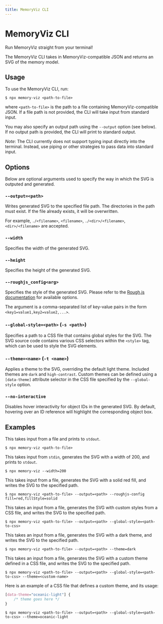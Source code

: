 ```yaml
---
title: MemoryViz CLI
---
```


# MemoryViz CLI

Run MemoryViz straight from your terminal!

The MemoryViz CLI takes in MemoryViz-compatible JSON and returns an SVG of the memory model.

## Usage

To use the MemoryViz CLI, run:

```console
$ npx memory-viz <path-to-file>
```

where `<path-to-file>` is the path to a file containing MemoryViz-compatible JSON. If a file path is not provided, the CLI will take input from standard input.

You may also specify an output path using the `--output` option (see below). If no output path is provided, the CLI will print to standard output.

_Note_: The CLI currently does not support typing input directly into the terminal. Instead, use piping or other strategies to pass data into standard input.

## Options

Below are optional arguments used to specify the way in which the SVG is outputed and generated.

### `--output=<path>`

Writes generated SVG to the specified file path. The directories in the path must exist. If the file already exists, it will be overwritten.

For example, `./<filename>`, `<filename>`, `./<dir>/<filename>`, `<dir>/<filename>` are accepted.

### `--width`

Specifies the width of the generated SVG.

### `--height`

Specifies the height of the generated SVG.

### `--roughjs_config<arg>`

Specifies the style of the generated SVG. Please refer to the [Rough.js documentation](https://github.com/rough-stuff/rough/wiki#options) for available options.

The argument is a comma-separated list of key-value pairs in the form `<key1=value1,key2=value2,...>`.

### `--global-style=<path>` (`-s <path>`)

Specifies a path to a CSS file that contains global styles for the SVG. The SVG source code contains various CSS selectors within the `<style>` tag, which can be used to style the SVG elements.

### `--theme=<name>` (`-t <name>`)

Applies a theme to the SVG, overriding the default light theme. Included themes are `dark` and `high-contrast`. Custom themes can be defined using a `[data-theme]` attribute selector in the CSS file specified by the `--global-style` option.

### `--no-interactive`

Disables hover interactivity for object IDs in the generated SVG. By default, hovering over an ID reference will highlight the corresponding object box.

## Examples

This takes input from a file and prints to `stdout`.

```console
$ npx memory-viz <path-to-file>
```

This takes input from `stdin`, generates the SVG with a width of 200, and prints to `stdout`.

```console
$ npx memory-viz --width=200
```

This takes input from a file, generates the SVG with a solid red fill, and writes the SVG to the specified path.

```console
$ npx memory-viz <path-to-file> --output=<path> --roughjs-config fill=red,fillStyle=solid
```

This takes an input from a file, generates the SVG with custom styles from a CSS file, and writes the SVG to the specified path.

```console
$ npx memory-viz <path-to-file> --output=<path> --global-style=<path-to-css>
```

This takes an input from a file, generates the SVG with a dark theme, and writes the SVG to the specified path.

```console
$ npx memory-viz <path-to-file> --output=<path> --theme=dark
```

This takes an input from a file, generates the SVG with a custom theme defined in a CSS file, and writes the SVG to the specified path.

```console
$ npx memory-viz <path-to-file> --output=<path> --global-style=<path-to-css> --theme=<custom-name>
```

Here is an example of a CSS file that defines a custom theme, and its usage:

```css
[data-theme="oceanic-light"] {
    /* theme goes here */
}
```

```console
$ npx memory-viz <path-to-file> --output=<path> --global-style=<path-to-css> --theme=oceanic-light
```

